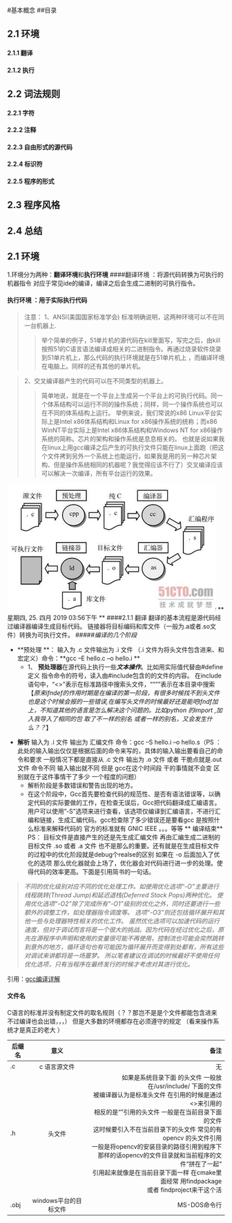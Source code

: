 #基本概念
##目录
## 2.1 环境
#### 2.1.1 翻译
#### 2.1.2 执行
## 2.2 词法规则
#### 2.2.1 字符
#### 2.2.2 注释
#### 2.2.3 自由形式的源代码
#### 2.2.4 标识符 
#### 2.2.5 程序的形式
## 2.3 程序风格
## 2.4 总结

## 2.1 环境
1.环境分为两种：**翻译环境**和**执行环境**
####翻译环境 ：将源代码转换为可执行的机器指令
对应于常见ide的编译，编译之后会生成二进制的可执行指令。
#### 执行环境 ：用于实际执行代码 
>注意：
>1、ANSI(美国国家标准学会) 标准明确说明，这两种环境可以不在同一台机器上.
>> 举个简单的例子，51单片机的源代码在kill里面写，写完之后，由kill按照51的C语言语法编译成相关的二进制指令。再通过烧录软件烧录到51单片机上，那么代码的执行环境就是在51单片机上 ，而编译环境在电脑上。同样的还有其他的单片机。

>2、交叉编译器产生的代码可以在不同类型的机器上。
>>简单地说，就是在一个平台上生成另一个平台上的可执行代码。同一个体系结构可以运行不同的操作系统；同样，同一个操作系统也可以在不同的体系结构上运行。
举例来说，我们常说的x86 Linux平台实际上是Intel x86体系结构和Linux for x86操作系统的统称；而x86 WinNT平台实际上是Intel x86体系结构和Windows NT for x86操作系统的简称。芯片的架构和操作系统是息息相关的。
也就是说如果我在linux上用gcc编译之后产生的可执行文件只能在linux上面跑（把这个文件拷到另外一个系统上也能运行，如果我是用的另一种芯片架构、但是操作系统相同的机器呢？我觉得应该不行了）交叉编译应该可以解决一次编译，所有平台运行的效果。

![P1](./img/TranslationProgress.jpg  "编译、链接 过程")
**星期四, 25. 四月 2019 03:56下午 **
####2.1.1 翻译
翻译的基本流程是源代码经过编译器编译生成目标代码。 链接器将目标编码和库文件（一般为.a或者.so文件）转换为可执行文件。
#####*编译的几个阶段*
- **预处理 **：  输入为 .c 文件输出为   .i 文件 （.i 文件为将头文件包含进来、和宏定义）命令：**gcc –E hello.c –o hello.i **
    + 1、 **预处理器**在源代码上执行一些***文本操作***。比如用实际值代替由#define定义 指令命令的符号，读入由#include包含的的文件的内容。
  在include语句中，“<>”表示在标准路径中搜索头文件，““””表示在本目录中搜索
  【*原来ifndef的作用时期是在编译的第一阶段，有很多时候找不到头文件也是这个时候会报的一些错误,在编写头文件的时候最好还是能吧ifndf加上，不知道其他的语言是怎么解决这个问题的。比如python 的import ,加入我导入了相同的包 取了不一样的别名 或者一样的别名，又会发生什么？？*】
+  **解析**  输入为 .i  文件 输出为 汇编文件 命令：gcc –S hello.i –o hello.s（PS ： 此处的输入输出仅仅是根据后面的命令来写的，具体的输入输出要看自己的命令和要求 一般情况下都是直接从 .c 文件 输出为 .o 文件 或者 干脆点就是.out 文件 命令不同 输入输出就不同 但是 gcc在这个时间段 干的事情就不会变 区别就在于这件事情干了多少 一个程度的问题）
     +    解析阶段是多数错误和警告出现的地方。
     +  在这个阶段中，Gcc首先要检查代码的规范性、是否有语法错误等，以确定代码的实际要做的工作，在检查无误后，Gcc把代码翻译成汇编语言。用户可以使用”-S”选项来进行查看，该选项仅编译到汇编语言，不进行汇编和链接，生成汇编代码。gcc检查除了多少错误还是要看gcc 是按照什么标准来解释代码的  官方的标准就有 GNIC IEEE 。。。等等
**     编译结束**  PS： 目标文件是直接产生的还是先生成汇编文件 再由汇编生成二进制的目标文件 .so 或者 .a 文件 也不是那么的重要。还有就是在生成目标文件的过程中的优化阶段就是debug个realse的区别 如果在 -o 后面加入了优化的选项 那么优化器就会上场了，优化器会对代码进行进一步的处理。使得代码的效率更高。下面是引用简书的一句话。
>  *不同的优化级别对应不同的优化处理工作。如使用优化选项“-O”主要进行线程跳转(Thread Jump)和延迟退栈(Deferred Stack Pops)两种优化。
使用优化选项“-O2”除了完成所有“-O1”级别的优化之外，同时还要进行一些额外的调整工作，如处理器指令调度等。
选项“-O3”则还包括循环展开和其他一些与处理器特性相关的优化工作。
虽然优化选项可以加速代码的运行速度，但对于调试而言将是一个很大的挑战。因为代码在经过优化之后，原先在源程序中声明和使用的变量很可能不再使用，控制流也可能会突然跳转到意外的地方，循环语句也有可能因为循环展开而变得到处都有，所有这些对调试来讲都将是一场噩梦。
所以笔者建议在调试的时候最好不使用任何优化选项，只有当程序在最终发行的时候才考虑对其进行优化。*

引用：[gcc编译详解](https://www.cnblogs.com/DswCnblog/p/5825292.html) 
 
#### 文件名
 C语言的标准并没有制定文件的取名规则（？？那岂不是是个文件都能包含进来 不过编译也会出错，，，） 但是大多数的环境都存在必须遵守的规定 （看来操作系统才是真正的老大 ）

后缀名|意义|备注
--|:--:|--:
.c| c 语言源文件| 无
.h| 头文件| 如果是系统目录下面 的头文件 一般放在/usr/include/ 下面的文件<br>被编译器认为是标准头文件 在引用的时候是通过<>来引用的  <br>相反的是“”引用的头文件 一般是在当前目录下面的文件  <br>这时候要引入不在当前目录下的头文件 常见的有opencv 的头文件引用  <br>一般是将opencv的安装目录的路径引用到程序下  <br>那样的话opencv的文件目录就和当前程序的文件“拼在了一起“ <br> 引用起来就像是在当前目录下面一样 在cmake里面经常 用findpackage <br>或者 findproject来干这个活
.obj|windows平台的目标文件|MS-DOS命令行



